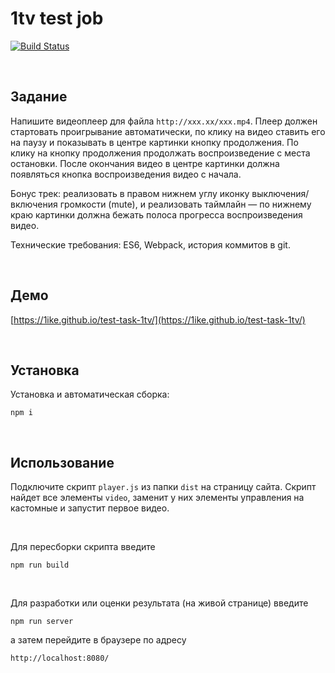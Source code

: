 # 1tv test job

[![Build Status](https://travis-ci.org/1ike/test-task-1tv.svg?branch=master)](https://travis-ci.org/1ike/test-task-1tv)

&nbsp;
## Задание

Напишите видеоплеер для файла `http://xxx.xx/xxx.mp4`. Плеер должен стартовать проигрывание автоматически, по клику на видео ставить его на паузу  и показывать в центре картинки кнопку продолжения. По клику на кнопку продолжения продолжать воспроизведение с места остановки. После окончания видео в центре картинки должна появляться кнопка воспроизведения видео с начала.

Бонус трек: реализовать в правом нижнем углу иконку выключения/включения громкости (mute), и реализовать таймлайн — по нижнему краю картинки должна бежать полоса прогресса воспроизведения видео.

Технические требования: ES6, Webpack, история коммитов в git.

&nbsp;

## Демо

[https://1ike.github.io/test-task-1tv/](https://1ike.github.io/test-task-1tv/)

&nbsp;

## Установка

Установка и автоматическая сборка:

`npm i`

&nbsp;

## Использование

Подключите скрипт `player.js` из папки `dist` на страницу сайта. Скрипт найдет все элементы `video`, заменит у них элементы управления на кастомные и запустит первое видео.

&nbsp;

Для пересборки скрипта введите

`npm run build`

&nbsp;

Для разработки или оценки результата (на живой странице) введите

`npm run server`

а затем перейдите в браузере по адресу

`http://localhost:8080/`

